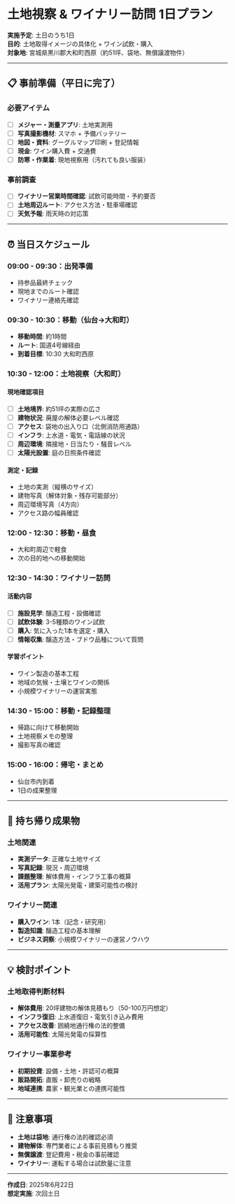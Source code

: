 # 土地視察 & ワイナリー訪問 1日プラン

**実施予定**: 土日のうち1日  
**目的**: 土地取得イメージの具体化 + ワイン試飲・購入  
**対象地**: 宮城県黒川郡大和町西原（約51坪、袋地、無償譲渡物件）

---

## 📋 事前準備（平日に完了）

### 必要アイテム
- [ ] **メジャー・測量アプリ**: 土地実測用
- [ ] **写真撮影機材**: スマホ + 予備バッテリー
- [ ] **地図・資料**: グーグルマップ印刷 + 登記情報
- [ ] **現金**: ワイン購入費 + 交通費
- [ ] **防寒・作業着**: 現地視察用（汚れても良い服装）

### 事前調査
- [ ] **ワイナリー営業時間確認**: 試飲可能時間・予約要否
- [ ] **土地周辺ルート**: アクセス方法・駐車場確認
- [ ] **天気予報**: 雨天時の対応策

---

## ⏰ 当日スケジュール

### 09:00 - 09:30：出発準備
- 持参品最終チェック
- 現地までのルート確認
- ワイナリー連絡先確認

### 09:30 - 10:30：移動（仙台→大和町）
- **移動時間**: 約1時間
- **ルート**: 国道4号線経由
- **到着目標**: 10:30 大和町西原

### 10:30 - 12:00：土地視察（大和町）
#### 現地確認項目
- [ ] **土地境界**: 約51坪の実際の広さ
- [ ] **建物状況**: 廃屋の解体必要レベル確認
- [ ] **アクセス**: 袋地の出入り口（北側消防用通路）
- [ ] **インフラ**: 上水道・電気・電話線の状況
- [ ] **周辺環境**: 隣接地・日当たり・騒音レベル
- [ ] **太陽光設置**: 庭の日照条件確認

#### 測定・記録
- 土地の実測（縦横のサイズ）
- 建物写真（解体対象・残存可能部分）
- 周辺環境写真（4方向）
- アクセス路の幅員確認

### 12:00 - 12:30：移動・昼食
- 大和町周辺で軽食
- 次の目的地への移動開始

### 12:30 - 14:30：ワイナリー訪問
#### 活動内容
- [ ] **施設見学**: 醸造工程・設備確認
- [ ] **試飲体験**: 3-5種類のワイン試飲
- [ ] **購入**: 気に入った1本を選定・購入
- [ ] **情報収集**: 醸造方法・ブドウ品種について質問

#### 学習ポイント
- ワイン製造の基本工程
- 地域の気候・土壌とワインの関係
- 小規模ワイナリーの運営実態

### 14:30 - 15:00：移動・記録整理
- 帰路に向けて移動開始
- 土地視察メモの整理
- 撮影写真の確認

### 15:00 - 16:00：帰宅・まとめ
- 仙台市内到着
- 1日の成果整理

---

## 📝 持ち帰り成果物

### 土地関連
- **実測データ**: 正確な土地サイズ
- **写真記録**: 現況・周辺環境
- **課題整理**: 解体費用・インフラ工事の概算
- **活用プラン**: 太陽光発電・建築可能性の検討

### ワイナリー関連
- **購入ワイン**: 1本（記念・研究用）
- **製造知識**: 醸造工程の基本理解
- **ビジネス洞察**: 小規模ワイナリーの運営ノウハウ

---

## 💡 検討ポイント

### 土地取得判断材料
- **解体費用**: 20坪建物の解体見積もり（50-100万円想定）
- **インフラ復旧**: 上水道復旧・電気引き込み費用
- **アクセス改善**: 囲繞地通行権の法的整備
- **活用可能性**: 太陽光発電の採算性

### ワイナリー事業参考
- **初期投資**: 設備・土地・許認可の概算
- **販路開拓**: 直販・卸売りの戦略
- **地域連携**: 農家・観光業との連携可能性

---

## 🚨 注意事項

- **土地は袋地**: 通行権の法的確認必須
- **建物解体**: 専門業者による事前見積もり推奨
- **無償譲渡**: 登記費用・税金の事前確認
- **ワイナリー**: 運転する場合は試飲量に注意

---

**作成日**: 2025年6月22日  
**想定実施**: 次回土日